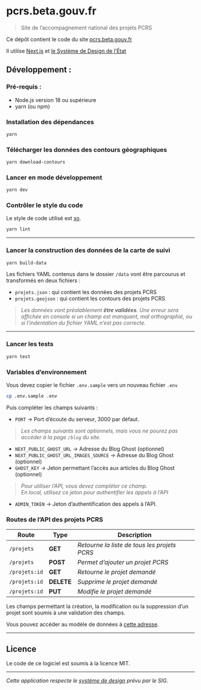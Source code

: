 # pcrs.beta.gouv.fr
> Site de l’accompagnement national des projets PCRS

Ce dépôt contient le code du site [pcrs.beta.gouv.fr](https://pcrs.beta.gouv.fr)

Il utilise [Next.js](https://nextjs.org) et [le Système de Design de l’État](https://www.systeme-de-design.gouv.fr/)

## Développement :

### Pré-requis :

* Node.js version 18 ou supérieure
* yarn (ou npm)

### Installation des dépendances

```bash
yarn
```

### Télécharger les données des contours géographiques

```bash
yarn download-contours
```

### Lancer en mode développement

```bash
yarn dev
```

### Contrôler le style du code

Le style de code utilisé est [xo](https://github.com/xojs/xo).

```bash
yarn lint
```
---

### Lancer la construction des données de la carte de suivi
```bash
yarn build-data
```
Les fichiers YAML contenus dans le dossier `/data` vont être parcourus et transformés en deux fichiers :
- `projets.json` : qui contient les données des projets PCRS
- `projets.geojson` : qui contient les contours des projets PCRS
> *Les données vont préalablement __être validées__.*
> *Une erreur sera affichée en console si un champ est manquant, mal orthographié,*
> *ou si l’indentation du fichier YAML n’est pas correcte.*
---

### Lancer les tests
```bash
yarn test
```

### Variables d’environnement

Vous devez copier le fichier `.env.sample` vers un nouveau fichier `.env`
```bash
cp .env.sample .env
```

Puis compléter les champs suivants :
- `PORT` -> Port d’écoute du serveur, 3000 par défaut.
>*Les champs suivants sont optionnels, mais vous ne pourez pas accéder à la page `/blog` du site.*
- `NEXT_PUBLIC_GHOST_URL` -> Adresse du Blog Ghost (optionnel)
- `NEXT_PUBLIC_GHOST_URL_IMAGES_SOURCE` -> Adresse du Blog Ghost (optionnel)
- `GHOST_KEY` -> Jeton permettant l’accès aux articles du Blog Ghost (optionnel)
>*Pour utiliser l’API, vous devez compléter ce champ.*   
>*En local, utilisez ce jeton pour authentifier les appels à l’API*
- `ADMIN_TOKEN` -> Jeton d’authentification des appels à l’API.

### Routes de l’API des projets PCRS
| Route | Type | Description |
|-------|------|-------------|
| `/projets`| **GET** | *Retourne la liste de tous les projets PCRS* |
| `/projets`| **POST** | *Permet d’ajouter un projet PCRS* |
| `/projets:id`| **GET** | *Retourne le projet demandé* |
| `/projets:id`| **DELETE** | *Supprime le projet demandé* |
| `/projets:id`| **PUT** | *Modifie le projet demandé* |

Les champs permettant la création, la modification ou la suppression d’un projet sont soumis à une validation des champs.

Vous pouvez accéder au modèle de données à [cette adresse](https://docs.pcrs.beta.gouv.fr/suivi-des-projets/modele-de-donnees).

---

## Licence

Le code de ce logiciel est soumis à la licence MIT.

---

*Cette application respecte le [système de design](https://www.systeme-de-design.gouv.fr/elements-d-interface) prévu par le SIG.*
